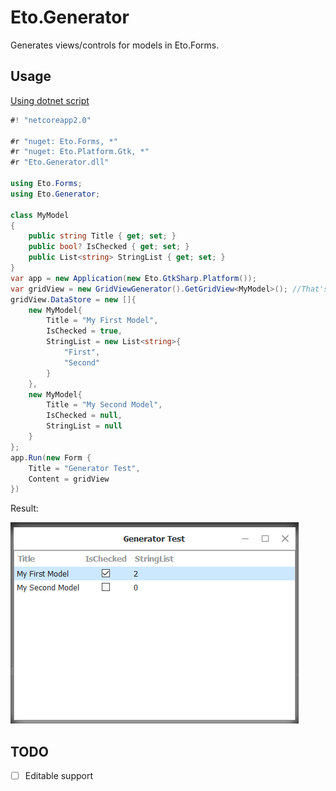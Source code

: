 # Eto.Generator

Generates views/controls for models in Eto.Forms.

## Usage

[Using dotnet script](https://github.com/filipw/dotnet-script)

```csharp
#! "netcoreapp2.0"

#r "nuget: Eto.Forms, *"
#r "nuget: Eto.Platform.Gtk, *"
#r "Eto.Generator.dll"

using Eto.Forms;
using Eto.Generator;

class MyModel
{
    public string Title { get; set; }
    public bool? IsChecked { get; set; }
    public List<string> StringList { get; set; }
}
var app = new Application(new Eto.GtkSharp.Platform());
var gridView = new GridViewGenerator().GetGridView<MyModel>(); //That's all you need for basic usage
gridView.DataStore = new []{
    new MyModel{
        Title = "My First Model",
        IsChecked = true,
        StringList = new List<string>{
            "First",
            "Second"
        }
    },
    new MyModel{
        Title = "My Second Model",
        IsChecked = null,
        StringList = null
    }
};
app.Run(new Form {
    Title = "Generator Test",
    Content = gridView
})
```

Result:

![Result Image](https://raw.githubusercontent.com/SlowLogicBoy/Eto.Generator/master/Resources/sample1.PNG "Result image")

## TODO

- [ ] Editable support
